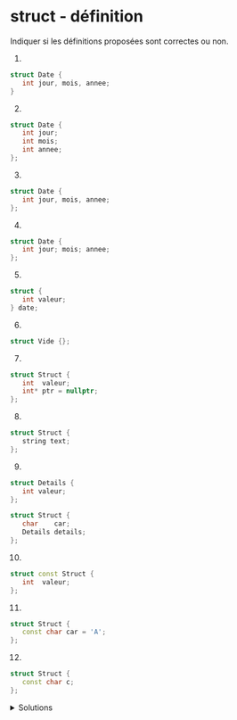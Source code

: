 # struct - définition
Indiquer si les définitions proposées sont correctes ou non.

1.

~~~cpp
struct Date {
   int jour, mois, annee;
}
~~~

2.

~~~cpp
struct Date {
   int jour;
   int mois;
   int annee;
};
~~~

3.

~~~cpp
struct Date {
   int jour, mois, annee;
};
~~~

4.

~~~cpp
struct Date {
   int jour; mois; annee;
};
~~~

5.

~~~cpp
struct {
   int valeur;
} date;
~~~

6.

~~~cpp
struct Vide {};
~~~

7.

~~~cpp
struct Struct {
   int  valeur;
   int* ptr = nullptr;
};
~~~

8.

~~~cpp
struct Struct {
   string text;
};
~~~

9.

~~~cpp
struct Details {
   int valeur;
};

struct Struct {
   char    car;
   Details details;
};
~~~

10.

~~~cpp
struct const Struct {
   int  valeur;
};
~~~

11.

~~~cpp
struct Struct {
   const char car = 'A';
};
~~~

12.

~~~cpp
struct Struct {
   const char c;
};
~~~


<details>
<summary> Solutions </summary>

| no | Réponse   | Commentaire                                                  |
|--- |---        |---                                                           |
| 1  | faux      | manque un `;` après `}`                                      |
| 2  | correct   | chaque type est spécifié                                     |
| 3  | correct   | le type est commun à tous les membres                        |
| 4  | faux      | les identifications sont séparés par des `;`                 |
| 5  | correct   | type *anonyme* et une variable `date`est créée               |
| 6  | correct   | un `struct` peut être vide                                   |
| 7  | correct   | `ptr`est initialisé ce qui est une bonne chose               |
| 8  | correct   | un `struc` peut contenir un `string`                         |
| 9  | correct   | un `struc` peut contenir un autre `struct`                   |
| 10 | faux      | un `struc` n'est pas constant globalement                    |
| 11 | correct   | un membre d'un `struc` peut être constant                    |
| 12 | correct   | mais une variable de ce type doit initialiser la constante c |

</details>
